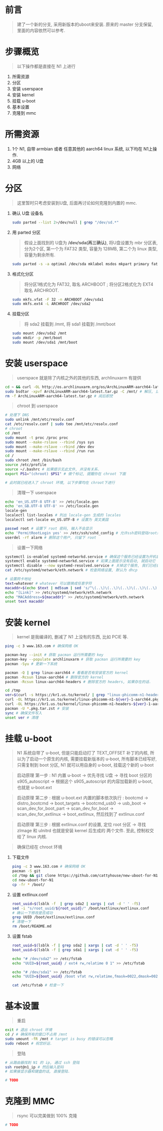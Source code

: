 # 前言
>建了一个新的分支, 采用新版本的uboot来安装. 原来的 master 分支保留, 里面的内容依然可以参考.

# 步骤概览
> 以下操作都是直接在 N1 上进行
1. 所需资源
1. 分区
1. 安装 userspace
1. 安装 kernel
1. 挂载 u-boot
1. 基本设置
1. 克隆到 mmc

# 所需资源
1. 1个 N1, 自带 armbian 或者 任意其他的 aarch64 linux 系统, 以下均在 N1上操作.
2. 4GB 以上的 U盘
3. 网络

# 分区
>这里暂时只考虑安装到U盘, 后面再讨论如何克隆到内置的 mmc. 
1. 确认 U盘 设备名
    ```sh
    sudo parted --list 2>/dev/null | grep "/dev/sd.*"
    ```
1. 用 parted 分区
    > 假设上面找到的 U盘为 **/dev/sda(再三确认)**, 将U盘设置为 mbr 分区表, 分为2个区, 第一个为 FAT32 类型, 容量为 128MB, 第二个为 linux 类型, 容量为剩余所有.  
    ```sh
    sudo parted -s -a optimal /dev/sda mklabel msdos mkpart primary fat32 0% 128MiB mkpart primary ext4 128MiB 100%
    ```
    
2. 格式化分区
    > 将分区1格式化为 FAT32, 取名 ARCHBOOT ; 将分区2格式化为 EXT4 取名 ARCHROOT.
    ```sh
    sudo mkfs.vfat -F 32 -n ARCHBOOT /dev/sda1
    sudo mkfs.ext4 -L ARCHROOT /dev/sda2
    ```
3. 挂载分区
    > 将 sda2 挂载到 /mnt, 将 sda1 挂载到 /mnt/boot
    ```sh
    sudo mount /dev/sda2 /mnt
    sudo mkdir -p /mnt/boot
    sudo mount /dev/sda1 /mnt/boot
    ```

# 安装 userspace

> userspace 就是除了内核之外的其他的东西, archlinuxarm 有提供

```sh
cd ~ && curl -OL http://os.archlinuxarm.org/os/ArchLinuxARM-aarch64-latest.tar.gz
sudo bsdtar -xpvf ArchLinuxARM-aarch64-latest.tar.gz -C /mnt/ # 解压, 比较耗时间, 可以打一局游戏去.
rm -f ArchLinuxARM-aarch64-latest.tar.gz # 阅后即焚
```
> chroot 到 userspace

```sh
# 处理下 DNS
sudo unlink /mnt/etc/resolv.conf
cat /etc/resolv.conf | sudo tee /mnt/etc/resolv.conf
# chroot
cd /mnt
sudo mount -t proc /proc proc
sudo mount --make-rslave --rbind /sys sys
sudo mount --make-rslave --rbind /dev dev
sudo mount --make-rslave --rbind /run run
cd /
sudo chroot /mnt /bin/bash
source /etc/profile
source ~/.bashrc # 如果提示无此文件, 并没有关系.
export PS1="(chroot) $PS1" # 做个标记, 提醒你在 chroot 下面 

# 此时就已经进入了 chroot 环境, 以下步骤均在 chroot下进行
```
> 清理一下 userspace

```sh
echo 'en_US.UTF-8 UTF-8' >> /etc/locale.gen
echo 'en_GB.UTF-8 UTF-8' >> /etc/locale.gen
locale-gen
localectl list-locales # 列出 locale-gen 生成的 locales
localectl set-locale en_US.UTF-8 # 设置为 英文美国

passwd root # 设置下 root 密码, 输入不会显示
echo 'PermitRootLogin yes' >> /etc/ssh/sshd_config # 允许ssh密码登陆root账户, 出于安全考虑, 建议启动 N1 后,删除这条,采用 ssh key 登陆
userdel -rf alarm # 删除这个用户, 只留下 root
```
> 设置一下网络
```sh
systemctl is-enabled systemd-networkd.service # 确保这个服务已经设置为开机启动
systemctl enable systemd-networkd.service # 如果上面提示没有启动, 就启动它
systemctl disable --now systemd-resolved.service # 关掉这个服务, 我们已经自行设置 /etc/resolv.conf
cat /etc/systemd/network/eth.network # 检查网络设置, 默认为 dhcp

# 设置网卡地址
text=whatever # whatever 可以替换成任意字符
macaddr=$(echo $text | md5sum | sed 's/^\(..\)\(..\)\(..\)\(..\)\(..\).*$/02:\1:\2:\3:\4:\5/')
echo "[Link]" >> /etc/systemd/network/eth.network
echo "MACAddress=${macaddr}" >> /etc/systemd/network/eth.network
unset text macaddr
```
> 
# 安装 kernel
> kernel 是我编译的, 删减了 N1 上没有的东西, 比如 PCIE 等. 
```sh
ping -c 3 www.163.com # 确保网络 OK 

pacman-key --init # 获取 pacman 运行所需要的 key
pacman-key --populate archlinuxarm # 获取 pacman 运行所需要的 key
pacman -Syu # 更新一下系统

pacman -Q | grep linux-aarch64 # 看看是否有安装官方的 kernel
pacman -Rcsun linux-aarch64 # 删除官方的 kernel
pacman -Rcsun linux-aarch64-headers # 删除官方的 headers, 如果存在的话. 

cd /tmp
ver=$(curl -s https://kr1.us.to/kernel/ | grep "linux-phicomm-n1-headers.*pkg.tar.zst" | cut -d \" -f2 | sort -rV | head -n1 | cut -d \- -f5) # 找到最新的 kernel 版本
curl -OL https://kr1.us.to/kernel/linux-phicomm-n1-${ver}-1-aarch64.pkg.tar.zst # 下载 kernel
curl -OL https://kr1.us.to/kernel/linux-phicomm-n1-headers-${ver}-1-aarch64.pkg.tar.zst # 下载 headers
pacman -U *.pkg.tar.zst # 安装
sync # 确保文件写入
unset ver # 清理
```
# 挂载 u-boot

>N1 系统自带了 u-boot, 但是只能启动打了 TEXT_OFFSET 补丁的内核, 所以为了启动一个原生的内核, 需要挂载新版本的 u-boot, 所有脚本已经写好, 只需复制到 boot 分区, N1 就可以用自身的 u-boot, 挂载这个新的 u-boot

> 启动原理 第一步 : N1 内置 u-boot -> 优先寻找 U盘 -> 寻找 boot 分区的 s905_autoscript -> 根据这个 s905_autoscript 的内容加载新的 u-boot, 也就是 u-boot.ext

> 启动原理 第二步 : 根据 u-boot.ext 内置的脚本依次执行 : bootcmd -> distro_bootcmd -> boot_targets -> bootcmd_usb0 -> usb_boot -> scan_dev_for_boot_part -> scan_dev_for_boot -> scan_dev_for_extlinux -> boot_extlinux, 然后找到了 extlinux.conf

> 启动原理 第三步 : 根据 extlinux.conf 的设置, 定位 root 分区 -> 寻找 zImage 和 uInitrd 也就是安装 kernel 后生成的 两个文件. 至此, 控制权交给了 linux 内核. 

> 确保已经在 chroot 环境

1. 下载文件
    ```sh
    ping -c 3 www.163.com # 确保网络 OK
    pacman -S git
    cd /tmp && git clone https://github.com/cattyhouse/new-uboot-for-N1
    cd new-uboot-for-N1
    cp -fr * /boot/
    ```
1. 设置 extlinux.conf

    ```sh
    root_uuid=$(lsblk -f  | grep sda2 | xargs | cut -d ' ' -f5)
    sed -i "s/root_uuid/${root_uuid}/" /boot/extlinux/extlinux.conf
    # 确认一下修改是否成功
    grep UUID /boot/extlinux/extlinux.conf
    # 清理一下
    rm /boot/README.md
    ```
1. 设置 fstab
    ```sh
    root_uuid=$(lsblk -f | grep sda2 | xargs | cut -d ' ' -f5)
    boot_uuid=$(lsblk -f | grep sda1 | xargs | cut -d ' ' -f5)

    echo "# /dev/sda2" >> /etc/fstab
    echo "UUID=${root_uuid} / ext4 rw,relatime 0 1" >> /etc/fstab

    echo "# /dev/sda1" >> /etc/fstab
    echo "UUID=${boot_uuid} /boot vfat rw,relatime,fmask=0022,dmask=0022,codepage=437,iocharset=ascii,shortname=mixed,utf8,errors=remount-ro 0 2" >> /etc/fstab

    cat /etc/fstab # 检查一下
    ```


# 基本设置
> 重启
```sh
exit # 退出 chroot 环境
cd / # 确保所有的窗口不占用 /mnt
sudo umount -fR /mnt # target is busy 的错误可以忽略
sudo reboot # 祝您好运.
```
> 登陆
```sh
# 从路由器找到 N1 的 ip, 通过 ssh 登陆
ssh root@n1_ip # 然后输入密码
# 如果接显示器和键盘的话, 直接登陆.

# TODO
```

# 克隆到 MMC
> rsync 可以完美做到 100% 克隆
```sh
# TODO
```
